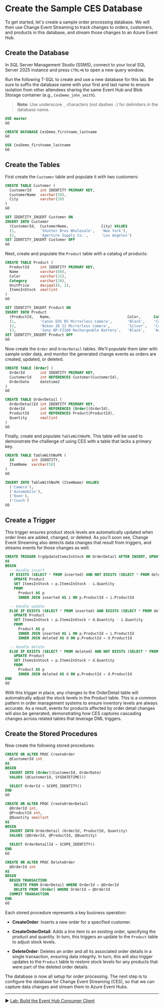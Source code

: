 ﻿# Create the Sample CES Database

To get started, let's create a sample order processing database. We will then use Change Event Streaming to track changes to orders, customers, and products in this database, and stream those changes to an Azure Event Hub.

## Create the Database

In SQL Server Management Studio (SSMS), connect to your local SQL Server 2025 instance and press `CTRL+N` to open a new query window.

Run the following T-SQL to create and use a new database for this lab. Be sure to suffix the database name with your first and last name to ensure isolation from other attendees sharing the same Event Hub and Blob Storage container (e.g., `CesDemo_john_smith`).

> **Note:** Use underscore `_` characters (not dashes `-`) for delimiters in the database name.

```sql
USE master
GO

CREATE DATABASE CesDemo_firstname_lastname
GO

USE CesDemo_firstname_lastname
GO
```

## Create the Tables

First create the `Customer` table and populate it with two customers:

```sql
CREATE TABLE Customer (
  CustomerId    int IDENTITY PRIMARY KEY,
  CustomerName  varchar(50),
  City          varchar(20)
)
GO

SET IDENTITY_INSERT Customer ON
INSERT INTO Customer
  (CustomerId,  CustomerName,               City) VALUES
  (1,           'Shutter Bros Wholesale',   'New York'),
  (2,           'Aperture Supply Co.',      'Los Angeles')
SET IDENTITY_INSERT Customer OFF
GO
```

Next, create and populate the `Product` table with a catalog of products:

```sql
CREATE TABLE Product (
  ProductId     int IDENTITY PRIMARY KEY,
  Name          varchar(80),
  Color         varchar(15),
  Category      varchar(20),
  UnitPrice     decimal(8, 2),
  ItemsInStock  smallint
)
GO

SET IDENTITY_INSERT Product ON
INSERT INTO Product
  (ProductId,   Name,                                   Color,      Category,       UnitPrice,  ItemsInStock) VALUES 
  (1,           'Canon EOS R5 Mirrorless Camera',       'Black',    'Camera',       3899.99,    10),
  (2,           'Nikon Z6 II Mirrorless Camera',        'Silver',   'Camera',       1996.95,    8),
  (3,           'Sony NP-FZ100 Rechargeable Battery',   'Black',    'Accessory',    78.00,      25)
SET IDENTITY_INSERT Product OFF
GO
```

Now create the `Order` and `OrderDetail` tables. We'll populate them later with sample order data, and monitor the generated change events as orders are created, updated, or deleted.

```sql
CREATE TABLE [Order] (
  OrderId       int IDENTITY PRIMARY KEY,
  CustomerId    int REFERENCES Customer(CustomerId),
  OrderDate     datetime2
)
GO

CREATE TABLE OrderDetail (
  OrderDetailId int IDENTITY PRIMARY KEY,
  OrderId       int REFERENCES [Order](OrderId),
  ProductId     int REFERENCES Product(ProductId),
  Quantity      smallint
)
GO
```

Finally, create and populate `TableWithNoPK`. This table will be used to demonstrate the challenge of using CES with a table that lacks a primary key.

```sql
CREATE TABLE TableWithNoPK (
  Id        int IDENTITY,
  ItemName  varchar(50)
)
GO

INSERT INTO TableWithNoPK (ItemName) VALUES
  ('Camera'),
  ('Automobile'),
  ('Oven'),
  ('Couch')
GO
```

## Create a Trigger

This trigger ensures product stock levels are automatically updated when order lines are added, changed, or deleted. As you'll soon see, Change Event Streaming also detects data changes that result from triggers, and streams events for those changes as well.

```sql
CREATE TRIGGER trgUpdateItemsInStock ON OrderDetail AFTER INSERT, UPDATE, DELETE
AS
BEGIN
  -- Handle insert
  IF EXISTS (SELECT * FROM inserted) AND NOT EXISTS (SELECT * FROM deleted)
    UPDATE Product
    SET ItemsInStock = p.ItemsInStock - i.Quantity
    FROM
      Product AS p
      INNER JOIN inserted AS i ON p.ProductId = i.ProductId

  -- Handle update
  ELSE IF EXISTS (SELECT * FROM inserted) AND EXISTS (SELECT * FROM deleted) AND UPDATE(Quantity)
    UPDATE Product
    SET ItemsInStock = p.ItemsInStock + d.Quantity - i.Quantity
    FROM
      Product AS p
      INNER JOIN inserted AS i ON p.ProductId = i.ProductId
      INNER JOIN deleted AS d ON p.ProductId = d.ProductId

  -- Handle delete
  ELSE IF EXISTS (SELECT * FROM deleted) AND NOT EXISTS (SELECT * FROM inserted)
    UPDATE Product
    SET ItemsInStock = p.ItemsInStock + d.Quantity
    FROM
      Product AS p
      INNER JOIN deleted AS d ON p.ProductId = d.ProductId
END
GO
```

With this trigger in place, any changes to the OrderDetail table will automatically adjust the stock levels in the Product table. This is a common pattern in order management systems to ensure inventory levels are always accurate. As a result, events for products affected by order detail changes will also be generated, demonstrating how CES captures cascading changes across related tables that leverage DML triggers.

## Create the Stored Procedures

Now create the following stored procedures:

```sql
CREATE OR ALTER PROC CreateOrder
  @CustomerId int
AS
BEGIN
  INSERT INTO [Order](CustomerId, OrderDate)
  VALUES (@CustomerId, SYSDATETIME())

  SELECT OrderId = SCOPE_IDENTITY()
END
GO

CREATE OR ALTER PROC CreateOrderDetail
  @OrderId int,
  @ProductId int,
  @Quantity smallint
AS
BEGIN
  INSERT INTO OrderDetail (OrderId, ProductId, Quantity)
  VALUES (@OrderId, @ProductId, @Quantity)

  SELECT OrderDetailId = SCOPE_IDENTITY()
END
GO

CREATE OR ALTER PROC DeleteOrder
  @OrderId int
AS
BEGIN
  BEGIN TRANSACTION
    DELETE FROM OrderDetail WHERE OrderId = @OrderId
    DELETE FROM [Order] WHERE OrderId = @OrderId
  COMMIT TRANSACTION
END
GO
```

Each stored procedure represents a key business operation:

- **CreateOrder**: Inserts a new order for a specified customer.

- **CreateOrderDetail**: Adds a line item to an existing order, specifying the product and quantity. In turn, this triggers an update to the `Product` table to adjust stock levels.

- **DeleteOrder**: Deletes an order and all its associated order details in a single transaction, ensuring data integrity. In turn, this will also trigger updates to the `Product` table to restore stock levels for any products that were part of the deleted order details.

The database is now all setup for order processing. The next step is to configure the database for Change Event Streaming (CES), so that we can capture data changes and stream them to Azure Event Hubs.

___

▶ [Lab: Build the Event Hub Consumer Client](https://github.com/lennilobel/sql2025-workshop-hol-orlando2025/blob/main/HOL/3.%20Change%20Event%20Streaming/2.%20Build%20the%20Event%20Hub%20Consumer%20Client.md)
